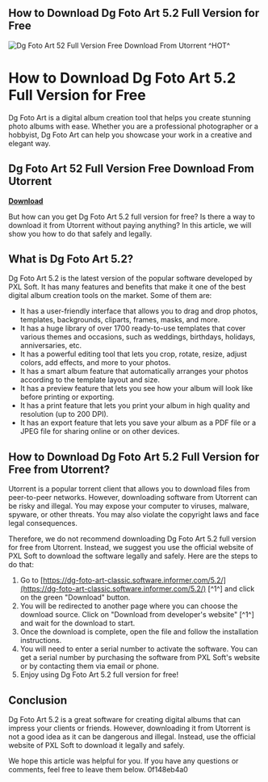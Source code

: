 ## How to Download Dg Foto Art 5.2 Full Version for Free

 
![Dg Foto Art 52 Full Version Free Download From Utorrent ^HOT^](https://i1.rgstatic.net/publication/334724249_DYNAMICS_OF_QUASI-THREE_DIMENSIONAL_AND_TWO-PHASE_MASS_FLOWS/links/5d3c4d284585153e59266879/largepreview.png)

 
# How to Download Dg Foto Art 5.2 Full Version for Free
 
Dg Foto Art is a digital album creation tool that helps you create stunning photo albums with ease. Whether you are a professional photographer or a hobbyist, Dg Foto Art can help you showcase your work in a creative and elegant way.
 
## Dg Foto Art 52 Full Version Free Download From Utorrent


[**Download**](https://www.google.com/url?q=https%3A%2F%2Furllie.com%2F2tKQuq&sa=D&sntz=1&usg=AOvVaw3e1Rd2PCs5PxIudpwbtFq5)

 
But how can you get Dg Foto Art 5.2 full version for free? Is there a way to download it from Utorrent without paying anything? In this article, we will show you how to do that safely and legally.
 
## What is Dg Foto Art 5.2?
 
Dg Foto Art 5.2 is the latest version of the popular software developed by PXL Soft. It has many features and benefits that make it one of the best digital album creation tools on the market. Some of them are:
 
- It has a user-friendly interface that allows you to drag and drop photos, templates, backgrounds, cliparts, frames, masks, and more.
- It has a huge library of over 1700 ready-to-use templates that cover various themes and occasions, such as weddings, birthdays, holidays, anniversaries, etc.
- It has a powerful editing tool that lets you crop, rotate, resize, adjust colors, add effects, and more to your photos.
- It has a smart album feature that automatically arranges your photos according to the template layout and size.
- It has a preview feature that lets you see how your album will look like before printing or exporting.
- It has a print feature that lets you print your album in high quality and resolution (up to 200 DPI).
- It has an export feature that lets you save your album as a PDF file or a JPEG file for sharing online or on other devices.

## How to Download Dg Foto Art 5.2 Full Version for Free from Utorrent?
 
Utorrent is a popular torrent client that allows you to download files from peer-to-peer networks. However, downloading software from Utorrent can be risky and illegal. You may expose your computer to viruses, malware, spyware, or other threats. You may also violate the copyright laws and face legal consequences.
 
Therefore, we do not recommend downloading Dg Foto Art 5.2 full version for free from Utorrent. Instead, we suggest you use the official website of PXL Soft to download the software legally and safely. Here are the steps to do that:

1. Go to [https://dg-foto-art-classic.software.informer.com/5.2/](https://dg-foto-art-classic.software.informer.com/5.2/) [^1^] and click on the green "Download" button.
2. You will be redirected to another page where you can choose the download source. Click on "Download from developer's website" [^1^] and wait for the download to start.
3. Once the download is complete, open the file and follow the installation instructions.
4. You will need to enter a serial number to activate the software. You can get a serial number by purchasing the software from PXL Soft's website or by contacting them via email or phone.
5. Enjoy using Dg Foto Art 5.2 full version for free!

## Conclusion
 
Dg Foto Art 5.2 is a great software for creating digital albums that can impress your clients or friends. However, downloading it from Utorrent is not a good idea as it can be dangerous and illegal. Instead, use the official website of PXL Soft to download it legally and safely.
 
We hope this article was helpful for you. If you have any questions or comments, feel free to leave them below.
 0f148eb4a0
